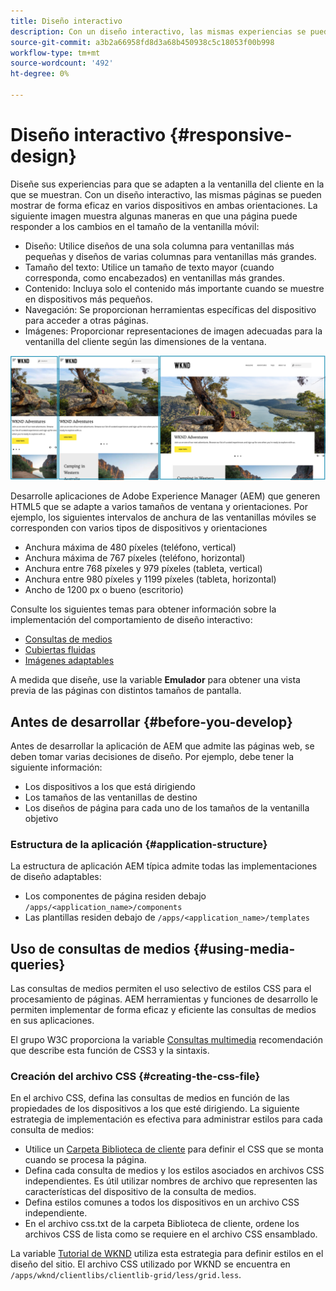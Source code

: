 ```yaml
---
title: Diseño interactivo
description: Con un diseño interactivo, las mismas experiencias se pueden mostrar de forma eficaz en varios dispositivos en varias orientaciones
source-git-commit: a3b2a66958fd8d3a68b450938c5c18053f00b998
workflow-type: tm+mt
source-wordcount: '492'
ht-degree: 0%

---
```



# Diseño interactivo {#responsive-design}

Diseñe sus experiencias para que se adapten a la ventanilla del cliente en la que se muestran. Con un diseño interactivo, las mismas páginas se pueden mostrar de forma eficaz en varios dispositivos en ambas orientaciones. La siguiente imagen muestra algunas maneras en que una página puede responder a los cambios en el tamaño de la ventanilla móvil:

* Diseño: Utilice diseños de una sola columna para ventanillas más pequeñas y diseños de varias columnas para ventanillas más grandes.
* Tamaño del texto: Utilice un tamaño de texto mayor (cuando corresponda, como encabezados) en ventanillas más grandes.
* Contenido: Incluya solo el contenido más importante cuando se muestre en dispositivos más pequeños.
* Navegación: Se proporcionan herramientas específicas del dispositivo para acceder a otras páginas.
* Imágenes: Proporcionar representaciones de imagen adecuadas para la ventanilla del cliente según las dimensiones de la ventana.

![Ejemplos de diseño interactivo](assets/responsive-example.png)

Desarrolle aplicaciones de Adobe Experience Manager (AEM) que generen HTML5 que se adapte a varios tamaños de ventana y orientaciones. Por ejemplo, los siguientes intervalos de anchura de las ventanillas móviles se corresponden con varios tipos de dispositivos y orientaciones

* Anchura máxima de 480 píxeles (teléfono, vertical)
* Anchura máxima de 767 píxeles (teléfono, horizontal)
* Anchura entre 768 píxeles y 979 píxeles (tableta, vertical)
* Anchura entre 980 píxeles y 1199 píxeles (tableta, horizontal)
* Ancho de 1200 px o bueno (escritorio)

Consulte los siguientes temas para obtener información sobre la implementación del comportamiento de diseño interactivo:

* [Consultas de medios](#using-media-queries)
* [Cubiertas fluidas](#developing-a-fluid-grid)
* [Imágenes adaptables](#using-adaptive-images)

A medida que diseñe, use la variable **Emulador** para obtener una vista previa de las páginas con distintos tamaños de pantalla.

## Antes de desarrollar {#before-you-develop}

Antes de desarrollar la aplicación de AEM que admite las páginas web, se deben tomar varias decisiones de diseño. Por ejemplo, debe tener la siguiente información:

* Los dispositivos a los que está dirigiendo
* Los tamaños de las ventanillas de destino
* Los diseños de página para cada uno de los tamaños de la ventanilla objetivo

### Estructura de la aplicación {#application-structure}

La estructura de aplicación AEM típica admite todas las implementaciones de diseño adaptables:

* Los componentes de página residen debajo `/apps/<application_name>/components`
* Las plantillas residen debajo de `/apps/<application_name>/templates`

## Uso de consultas de medios {#using-media-queries}

Las consultas de medios permiten el uso selectivo de estilos CSS para el procesamiento de páginas. AEM herramientas y funciones de desarrollo le permiten implementar de forma eficaz y eficiente las consultas de medios en sus aplicaciones.

El grupo W3C proporciona la variable [Consultas multimedia](https://www.w3.org/TR/css3-mediaqueries/) recomendación que describe esta función de CSS3 y la sintaxis.

### Creación del archivo CSS {#creating-the-css-file}

En el archivo CSS, defina las consultas de medios en función de las propiedades de los dispositivos a los que esté dirigiendo. La siguiente estrategia de implementación es efectiva para administrar estilos para cada consulta de medios:

* Utilice un [Carpeta Biblioteca de cliente](clientlibs.md) para definir el CSS que se monta cuando se procesa la página.
* Defina cada consulta de medios y los estilos asociados en archivos CSS independientes. Es útil utilizar nombres de archivo que representen las características del dispositivo de la consulta de medios.
* Defina estilos comunes a todos los dispositivos en un archivo CSS independiente.
* En el archivo css.txt de la carpeta Biblioteca de cliente, ordene los archivos CSS de lista como se requiere en el archivo CSS ensamblado.

La variable [Tutorial de WKND](develop-wknd-tutorial.md) utiliza esta estrategia para definir estilos en el diseño del sitio. El archivo CSS utilizado por WKND se encuentra en `/apps/wknd/clientlibs/clientlib-grid/less/grid.less`.
